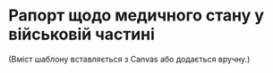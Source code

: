 # Рапорт щодо медичного стану у військовій частині

(Вміст шаблону вставляється з Canvas або додається вручну.)